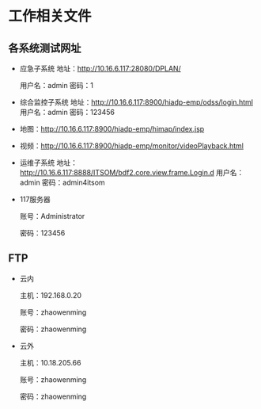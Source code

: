 # 工作相关文件

## 各系统测试网址

* 应急子系统
  地址：http://10.16.6.117:28080/DPLAN/   

  用户名：admin
  密码：1

* 综合监控子系统
  地址：http://10.16.6.117:8900/hiadp-emp/odss/login.html
  用户名：admin
  密码：123456

* 地图：http://10.16.6.117:8900/hiadp-emp/himap/index.jsp

* 视频：http://10.16.6.117:8900/hiadp-emp/monitor/videoPlayback.html

* 运维子系统
  地址：http://10.16.6.117:8888/ITSOM/bdf2.core.view.frame.Login.d
  用户名：admin
  密码：admin4itsom

* 117服务器

  账号：Administrator

  密码：123456

## FTP

* 云内

  主机：192.168.0.20

  账号：zhaowenming

  密码：zhaowenming

* 云外

  主机：10.18.205.66

  账号：zhaowenming

  密码：zhaowenming
